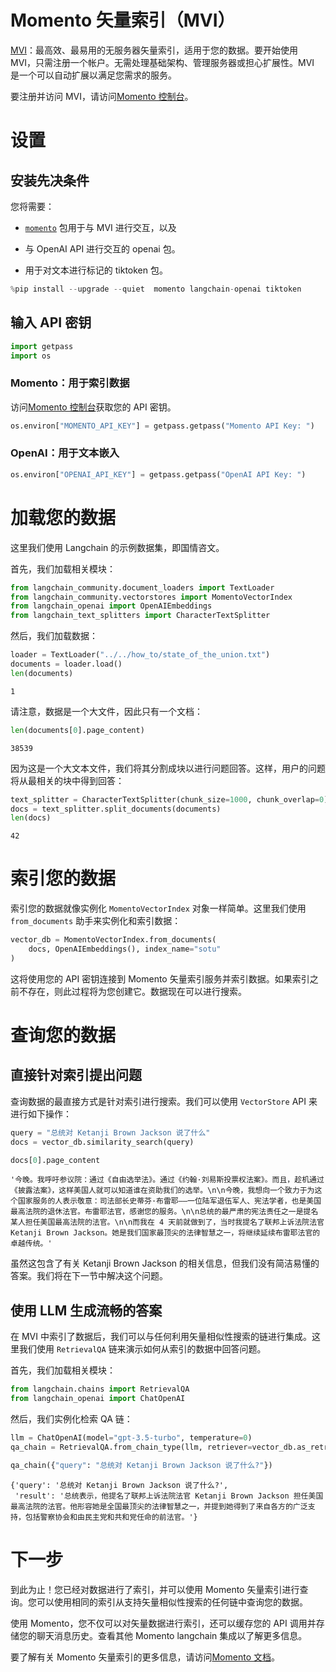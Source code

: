 # Momento 矢量索引（MVI）

[MVI](https://gomomento.com)：最高效、最易用的无服务器矢量索引，适用于您的数据。要开始使用 MVI，只需注册一个帐户。无需处理基础架构、管理服务器或担心扩展性。MVI 是一个可以自动扩展以满足您需求的服务。

要注册并访问 MVI，请访问[Momento 控制台](https://console.gomomento.com)。

# 设置

## 安装先决条件

您将需要：

- [`momento`](https://pypi.org/project/momento/) 包用于与 MVI 进行交互，以及

- 与 OpenAI API 进行交互的 openai 包。

- 用于对文本进行标记的 tiktoken 包。

```python
%pip install --upgrade --quiet  momento langchain-openai tiktoken
```

## 输入 API 密钥

```python
import getpass
import os
```

### Momento：用于索引数据

访问[Momento 控制台](https://console.gomomento.com)获取您的 API 密钥。

```python
os.environ["MOMENTO_API_KEY"] = getpass.getpass("Momento API Key: ")
```

### OpenAI：用于文本嵌入

```python
os.environ["OPENAI_API_KEY"] = getpass.getpass("OpenAI API Key: ")
```

# 加载您的数据

这里我们使用 Langchain 的示例数据集，即国情咨文。

首先，我们加载相关模块：

```python
from langchain_community.document_loaders import TextLoader
from langchain_community.vectorstores import MomentoVectorIndex
from langchain_openai import OpenAIEmbeddings
from langchain_text_splitters import CharacterTextSplitter
```

然后，我们加载数据：

```python
loader = TextLoader("../../how_to/state_of_the_union.txt")
documents = loader.load()
len(documents)
```

```output
1
```

请注意，数据是一个大文件，因此只有一个文档：

```python
len(documents[0].page_content)
```

```output
38539
```

因为这是一个大文本文件，我们将其分割成块以进行问题回答。这样，用户的问题将从最相关的块中得到回答：

```python
text_splitter = CharacterTextSplitter(chunk_size=1000, chunk_overlap=0)
docs = text_splitter.split_documents(documents)
len(docs)
```

```output
42
```

# 索引您的数据

索引您的数据就像实例化 `MomentoVectorIndex` 对象一样简单。这里我们使用 `from_documents` 助手来实例化和索引数据：

```python
vector_db = MomentoVectorIndex.from_documents(
    docs, OpenAIEmbeddings(), index_name="sotu"
)
```

这将使用您的 API 密钥连接到 Momento 矢量索引服务并索引数据。如果索引之前不存在，则此过程将为您创建它。数据现在可以进行搜索。

# 查询您的数据

## 直接针对索引提出问题

查询数据的最直接方式是针对索引进行搜索。我们可以使用 `VectorStore` API 来进行如下操作：

```python
query = "总统对 Ketanji Brown Jackson 说了什么"
docs = vector_db.similarity_search(query)
```

```python
docs[0].page_content
```

```output
'今晚。我呼吁参议院：通过《自由选举法》。通过《约翰·刘易斯投票权法案》。而且，趁机通过《披露法案》，这样美国人就可以知道谁在资助我们的选举。\n\n今晚，我想向一个致力于为这个国家服务的人表示敬意：司法部长史蒂芬·布雷耶——一位陆军退伍军人、宪法学者，也是美国最高法院的退休法官。布雷耶法官，感谢您的服务。\n\n总统的最严肃的宪法责任之一是提名某人担任美国最高法院的法官。\n\n而我在 4 天前就做到了，当时我提名了联邦上诉法院法官 Ketanji Brown Jackson。她是我们国家最顶尖的法律智慧之一，将继续延续布雷耶法官的卓越传统。'
```

虽然这包含了有关 Ketanji Brown Jackson 的相关信息，但我们没有简洁易懂的答案。我们将在下一节中解决这个问题。

## 使用 LLM 生成流畅的答案

在 MVI 中索引了数据后，我们可以与任何利用矢量相似性搜索的链进行集成。这里我们使用 `RetrievalQA` 链来演示如何从索引的数据中回答问题。

首先，我们加载相关模块：

```python
from langchain.chains import RetrievalQA
from langchain_openai import ChatOpenAI
```

然后，我们实例化检索 QA 链：

```python
llm = ChatOpenAI(model="gpt-3.5-turbo", temperature=0)
qa_chain = RetrievalQA.from_chain_type(llm, retriever=vector_db.as_retriever())
```

```python
qa_chain({"query": "总统对 Ketanji Brown Jackson 说了什么?"})
```

```output
{'query': '总统对 Ketanji Brown Jackson 说了什么?',
 'result': '总统表示，他提名了联邦上诉法院法官 Ketanji Brown Jackson 担任美国最高法院的法官。他形容她是全国最顶尖的法律智慧之一，并提到她得到了来自各方的广泛支持，包括警察协会和由民主党和共和党任命的前法官。'}
```

# 下一步

到此为止！您已经对数据进行了索引，并可以使用 Momento 矢量索引进行查询。您可以使用相同的索引从支持矢量相似性搜索的任何链中查询您的数据。

使用 Momento，您不仅可以对矢量数据进行索引，还可以缓存您的 API 调用并存储您的聊天消息历史。查看其他 Momento langchain 集成以了解更多信息。

要了解有关 Momento 矢量索引的更多信息，请访问[Momento 文档](https://docs.gomomento.com)。
